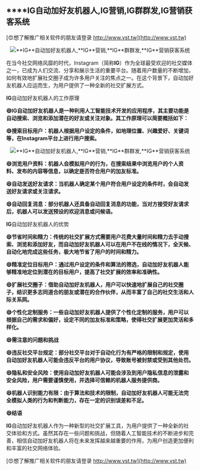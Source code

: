 ## ****IG**自动加好友机器人,**IG**营销,**IG**群群发,**IG**营销获客系统**

[😍想了解推广相关软件的朋友请登录 http://www.vst.tw](http://www.vst.tw)

 <center><img src="https://vst.tw/MP4/tuiguang/png/7.png" alt="**IG**自动加好友机器人,**IG**营销,**IG**群群发,**IG**营销获客系统"></center>

在当今社交网络风靡的时代，Instagram（简称**IG**）作为全球最受欢迎的社交媒体之一，已成为人们交流、分享和展示生活的重要平台。随着用户数量的不断增加，如何有效地扩展社交圈子成为许多用户关注的焦点之一。在这个背景下，自动加好友机器人应运而生，为用户提供了一种全新的社交扩展方式。

**IG**自动加好友机器人的工作原理

**😄**IG**自动加好友机器人是一种利用人工智能技术开发的应用程序，其主要功能是自动搜索、浏览和添加潜在的好友或关注对象。其工作原理可以简要概括如下：**

**😄搜索目标用户：机器人根据用户设定的条件，如地理位置、兴趣爱好、关键词等，在Instagram平台上进行用户搜索。**

 <center><img src="https://vst.tw/MP4/tuiguang/png/3.png" alt="**IG**自动加好友机器人,**IG**营销,**IG**群群发,**IG**营销获客系统"></center>

**😄浏览用户资料：机器人会模拟用户的行为，在搜索结果中浏览用户的个人资料、发布的内容等信息，以确定是否符合用户的加友标准。**

**😄自动发送好友请求：当机器人确定某个用户符合用户设定的条件时，会自动发送好友请求或关注请求。**

**😄自动回复消息：部分机器人还具备自动回复消息的功能，当对方接受好友请求后，机器人可以发送预设的欢迎消息或问候语。**

**IG**自动加好友机器人的优势

**😄节省时间和精力：传统的社交扩展方式需要用户花费大量时间和精力去手动搜索、浏览和添加好友，而自动加好友机器人可以在用户不在线的情况下，全天候、自动化地完成这些任务，极大地节省了用户的时间和精力。**

**😄精准定位目标用户：通过用户设定的条件和算法的筛选，自动加好友机器人能够精准地定位到潜在的目标用户，提高了社交扩展的效率和准确性。**

**😄扩展社交圈子：借助自动加好友机器人，用户可以快速地扩展自己的社交圈子，结识更多志同道合的朋友或潜在的合作伙伴，从而丰富了自己的社交生活和人际关系网。**

**😄个性化定制服务：一些自动加好友机器人提供了个性化定制的服务，用户可以根据自己的需求和偏好，设定不同的加友标准和策略，使得社交扩展更加灵活和多样化。**

**😄需注意的问题和挑战**

**😄违反社交平台规定：部分社交平台对于自动化行为有严格的限制和规定，使用自动加好友机器人可能会违反平台的用户协议，导致账号被封禁或受到其他处罚。**

**😄隐私和安全风险：使用自动加好友机器人可能会涉及到用户隐私信息的泄露和安全风险，用户需要谨慎使用，并选择可信赖的机器人服务提供商。**

**😄机器人识别能力有限：由于算法和技术的限制，自动加好友机器人可能无法完全模拟人类的行为和判断能力，存在一定的识别误差和不足。**

**😄结语**

**IG**自动加好友机器人作为一种新型的社交扩展工具，为用户提供了一种全新的社交体验和方式。虽然其存在一些问题和挑战，但随着人工智能技术的不断进步和完善，相信自动加好友机器人将在未来发挥越来越重要的作用，为用户创造更加便利和丰富的社交网络体验。

[😍想了解推广相关软件的朋友请登录 http://www.vst.tw](http://www.vst.tw)



